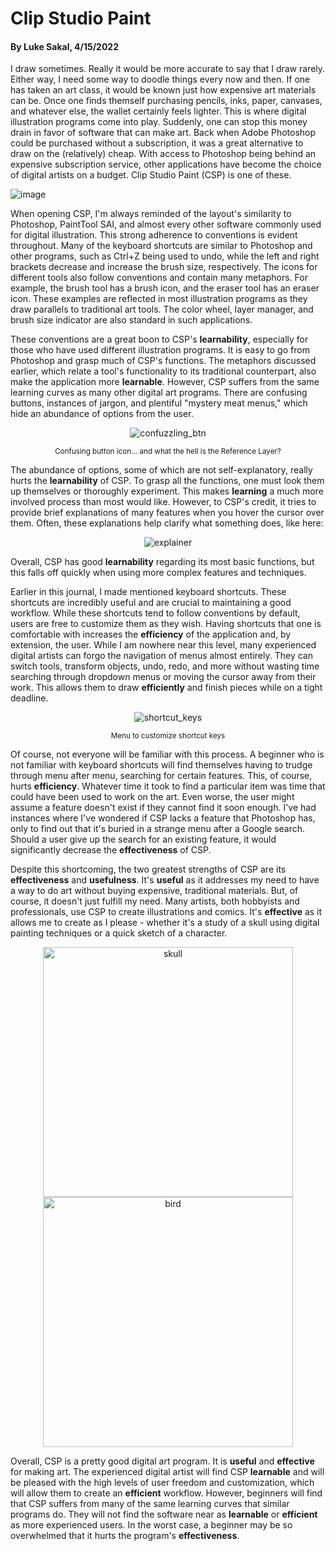 # Clip Studio Paint
#### By Luke Sakal, 4/15/2022

I draw sometimes. Really it would be more accurate to say that I draw rarely. Either way, I need some way to doodle things every now and then. If one has taken an art class, it would be known just how expensive art materials can be. Once one finds themself purchasing pencils, inks, paper, canvases, and whatever else, the wallet certainly feels lighter. This is where digital illustration programs come into play. Suddenly, one can stop this money drain in favor of software that can make art. Back when Adobe Photoshop could be purchased without a subscription, it was a great alternative to draw on the (relatively) cheap. With access to Photoshop being behind an expensive subscription service, other applications have become the choice of digital artists on a budget. Clip Studio Paint (CSP) is one of these.

![image](https://user-images.githubusercontent.com/83680711/163661365-5460d512-4677-4cd9-8163-8ac14fae0b41.png)

When opening CSP, I'm always reminded of the layout's similarity to Photoshop, PaintTool SAI, and almost every other software commonly used for digital illustration. This strong adherence to conventions is evident throughout. Many of the keyboard shortcuts are similar to Photoshop and other programs, such as Ctrl+Z being used to undo, while the left and right brackets decrease and increase the brush size, respectively. The icons for different tools also follow conventions and contain many metaphors. For example, the brush tool has a brush icon, and the eraser tool has an eraser icon. These examples are reflected in most illustration programs as they draw parallels to traditional art tools. The color wheel, layer manager, and brush size indicator are also standard in such applications.

These conventions are a great boon to CSP's **learnability**, especially for those who have used different illustration programs. It is easy to go from Photoshop and grasp much of CSP's functions. The metaphors discussed earlier, which relate a tool's functionality to its traditional counterpart, also make the application more **learnable**. However, CSP suffers from the same learning curves as many other digital art programs. There are confusing buttons, instances of jargon, and plentiful "mystery meat menus," which hide an abundance of options from the user. 

<p align='center'>
  <img src="https://user-images.githubusercontent.com/83680711/163661890-6197370f-8392-4d3c-996e-8ed1fc00e4fa.png" alt="confuzzling_btn">
  <p align='center'><small>Confusing button icon... and what the hell is the Reference Layer?</small></p>
</p>

The abundance of options, some of which are not self-explanatory, really hurts the **learnability** of CSP. To grasp all the functions, one must look them up themselves or thoroughly experiment. This makes **learning** a much more involved process than most would like. However, to CSP's credit, it tries to provide brief explanations of many features when you hover the cursor over them. Often, these explanations help clarify what something does, like here:

<p align='center'>
  <img src="https://user-images.githubusercontent.com/83680711/163662283-1f03bc20-9f5e-4183-a6a8-91084cf3828d.png" alt="explainer">
</p>

Overall, CSP has good **learnability** regarding its most basic functions, but this falls off quickly when using more complex features and techniques. 

Earlier in this journal, I made mentioned keyboard shortcuts. These shortcuts are incredibly useful and are crucial to maintaining a good workflow. While these shortcuts tend to follow conventions by default, users are free to customize them as they wish. Having shortcuts that one is comfortable with increases the **efficiency** of the application and, by extension, the user. While I am nowhere near this level, many experienced digital artists can forgo the navigation of menus almost entirely. They can switch tools, transform objects, undo, redo, and more without wasting time searching through dropdown menus or moving the cursor away from their work. This allows them to draw **efficiently** and finish pieces while on a tight deadline.

<p align='center'>
  <img src="https://user-images.githubusercontent.com/83680711/163662618-83b7275d-0427-4b87-8790-bcfbc77f95c5.png" alt="shortcut_keys">
  <p align='center'><small>Menu to customize shortcut keys</small></p>
</p>

Of course, not everyone will be familiar with this process. A beginner who is not familiar with keyboard shortcuts will find themselves having to trudge through menu after menu, searching for certain features. This, of course, hurts **efficiency**. Whatever time it took to find a particular item was time that could have been used to work on the art. Even worse, the user might assume a feature doesn't exist if they cannot find it soon enough. I've had instances where I've wondered if CSP lacks a feature that Photoshop has, only to find out that it's buried in a strange menu after a Google search. Should a user give up the search for an existing feature, it would significantly decrease the **effectiveness** of CSP. 

Despite this shortcoming, the two greatest strengths of CSP are its **effectiveness** and **usefulness**. It's **useful** as it addresses my need to have a way to do art without buying expensive, traditional materials. But, of course, it doesn't just fulfill my need. Many artists, both hobbyists and professionals, use CSP to create illustrations and comics. It's **effective** as it allows me to create as I please - whether it's a study of a skull using digital painting techniques or a quick sketch of a character.

<p align='center'>
  <img src="https://user-images.githubusercontent.com/83680711/163663451-5bded59f-31ea-490b-b43e-15910e91b067.png" alt="skull" height="400">
  <img src="https://user-images.githubusercontent.com/83680711/163663459-112669f9-d1a6-4f1b-8e34-c243ea2cfc83.png" alt="bird" height="400">
</p>

Overall, CSP is a pretty good digital art program. It is **useful** and **effective** for making art. The experienced digital artist will find CSP **learnable** and will be pleased with the high levels of user freedom and customization, which will allow them to create an **efficient** workflow. However, beginners will find that CSP suffers from many of the same learning curves that similar programs do. They will not find the software near as **learnable** or **efficient** as more experienced users. In the worst case, a beginner may be so overwhelmed that it hurts the program's **effectiveness**.
